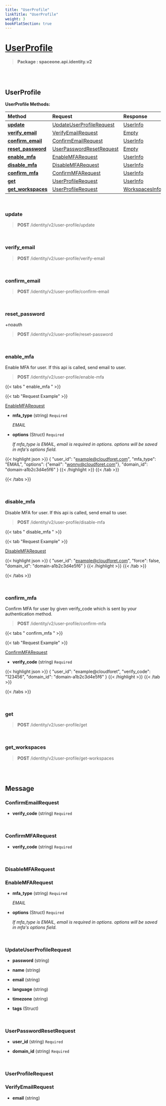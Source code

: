 ```yaml
---
title: "UserProfile"
linkTitle: "UserProfile"
weight: 3
bookFlatSection: true
---
```

# [UserProfile](#UserProfile)



>  **Package : spaceone.api.identity.v2**

<br>
<br>

## UserProfile





**UserProfile Methods:**


| Method | Request | Response |
| :----- | :-------- | :-------- |
| [**update**](./UserProfile#update) | [UpdateUserProfileRequest](UserProfile#updateuserprofilerequest) | [UserInfo](UserProfile#userinfo) |
| [**verify_email**](./UserProfile#verify_email) | [VerifyEmailRequest](UserProfile#verifyemailrequest) | [Empty](UserProfile#empty) |
| [**confirm_email**](./UserProfile#confirm_email) | [ConfirmEmailRequest](UserProfile#confirmemailrequest) | [UserInfo](UserProfile#userinfo) |
| [**reset_password**](./UserProfile#reset_password) | [UserPasswordResetRequest](UserProfile#userpasswordresetrequest) | [Empty](UserProfile#empty) |
| [**enable_mfa**](./UserProfile#enable_mfa) | [EnableMFARequest](UserProfile#enablemfarequest) | [UserInfo](UserProfile#userinfo) |
| [**disable_mfa**](./UserProfile#disable_mfa) | [DisableMFARequest](UserProfile#disablemfarequest) | [UserInfo](UserProfile#userinfo) |
| [**confirm_mfa**](./UserProfile#confirm_mfa) | [ConfirmMFARequest](UserProfile#confirmmfarequest) | [UserInfo](UserProfile#userinfo) |
| [**get**](./UserProfile#get) | [UserProfileRequest](UserProfile#userprofilerequest) | [UserInfo](UserProfile#userinfo) |
| [**get_workspaces**](./UserProfile#get_workspaces) | [UserProfileRequest](UserProfile#userprofilerequest) | [WorkspacesInfo](UserProfile#workspacesinfo) |



    
<br>

### update





> **POST** /identity/v2/user-profile/update
>






    
<br>

### verify_email





> **POST** /identity/v2/user-profile/verify-email
>






    
<br>

### confirm_email





> **POST** /identity/v2/user-profile/confirm-email
>






    
<br>

### reset_password

+noauth



> **POST** /identity/v2/user-profile/reset-password
>






    
<br>

### enable_mfa

Enable MFA for user. If this api is called, send email to user.



> **POST** /identity/v2/user-profile/enable-mfa
>





 {{< tabs " enable_mfa " >}}

 {{< tab "Request Example" >}}



[EnableMFARequest](./UserProfile#enablemfarequest)

* **mfa_type** (string)   `Required` 

  *EMAIL*


* **options** (Struct)   `Required` 

  *If mfa_type is EMAIL, email is required in options. options will be saved in mfa's options field.*





{{< highlight json >}}
{
 "user_id": "example@cloudforet.com",
 "mfa_type": "EMAIL",
 "options": {"email": "wonny@cloudforet.com"},
 "domain_id": "domain-a1b2c3d4e5f6"
}
{{< /highlight >}}
{{< /tab >}}



{{< /tabs >}}


    
<br>

### disable_mfa

Disable MFA for user. If this api is called, send email to user.



> **POST** /identity/v2/user-profile/disable-mfa
>





 {{< tabs " disable_mfa " >}}

 {{< tab "Request Example" >}}



[DisableMFARequest](./UserProfile#disablemfarequest)




{{< highlight json >}}
{
 "user_id": "example@cloudforet.com",
 "force": false,
 "domain_id": "domain-a1b2c3d4e5f6"
}
{{< /highlight >}}
{{< /tab >}}



{{< /tabs >}}


    
<br>

### confirm_mfa

Confirm MFA for user by given verify_code which is sent by your authentication method.



> **POST** /identity/v2/user-profile/confirm-mfa
>





 {{< tabs " confirm_mfa " >}}

 {{< tab "Request Example" >}}



[ConfirmMFARequest](./UserProfile#confirmmfarequest)

* **verify_code** (string)   `Required` 





{{< highlight json >}}
{
 "user_id": "example@cloudforet",
 "verify_code": "123456",
 "domain_id": "domain-a1b2c3d4e5f6"
}
{{< /highlight >}}
{{< /tab >}}



{{< /tabs >}}


    
<br>

### get





> **POST** /identity/v2/user-profile/get
>






    
<br>

### get_workspaces





> **POST** /identity/v2/user-profile/get-workspaces
>






    


<br>
<br>

## Message



### ConfirmEmailRequest
* **verify_code** (string)   `Required` 

    <br>

### ConfirmMFARequest
* **verify_code** (string)   `Required` 

    <br>

### DisableMFARequest<br>

### EnableMFARequest
* **mfa_type** (string)   `Required` 

  *EMAIL*

    
* **options** (Struct)   `Required` 

  *If mfa_type is EMAIL, email is required in options. options will be saved in mfa's options field.*

    <br>

### UpdateUserProfileRequest
* **password** (string)  

    
* **name** (string)  

    
* **email** (string)  

    
* **language** (string)  

    
* **timezone** (string)  

    
* **tags** (Struct)  

    <br>

### UserPasswordResetRequest
* **user_id** (string)   `Required` 

    
* **domain_id** (string)   `Required` 

    <br>

### UserProfileRequest<br>

### VerifyEmailRequest
* **email** (string)  

    <br>
